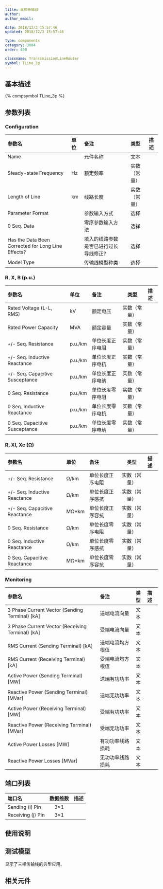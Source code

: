 ```yaml
---
title: 三相传输线
author: 
author_email:

date: 2018/12/3 15:57:46
updated: 2018/12/3 15:57:46

type: components
category: 3004
order: 400

classname: TranssmissionLineRouter
symbol: TLine_3p
---
```

## 基本描述
{% compsymbol TLine_3p %}

## 参数列表
### Configuration
| 参数名 | 单位 | 备注 | 类型 | 描述 |
| :--- | :--- | :--- | :--: | :--- |
| Name |  | 元件名称 | 文本 |  |
| Steady-state Frequency | Hz | 额定频率 | 实数（常量） |  |
| Length of Line | km | 线路长度 | 实数（常量） |  |
| Parameter Format |  | 参数输入方式 | 选择 |  |
| 0 Seq. Data |  | 零序参数输入方法 | 选择 |  |
| Has the Data Been Corrected for Long Line Effects? |  | 填入的线路参数是否已进行过长导线修正? | 选择 |  |
| Model Type |  | 传输线模型种类 | 选择 |  |

### R, X, B (p.u.)
| 参数名 | 单位 | 备注 | 类型 | 描述 |
| :--- | :--- | :--- | :--: | :--- |
| Rated Voltage (L-L, RMS) | kV | 额定电压 | 实数（常量） |  |
| Rated Power Capacity | MVA | 额定容量 | 实数（常量） |  |
| +/- Seq. Resistance | p.u./km | 单位长度正序电阻 | 实数（常量） |  |
| +/- Seq. Inductive Reactance | p.u./km | 单位长度正序电抗 | 实数（常量） |  |
| +/- Seq. Capacitive Susceptance | p.u./km | 单位长度正序电纳 | 实数（常量） |  |
| 0 Seq. Resistance | p.u./km | 单位长度零序电阻 | 实数（常量） |  |
| 0 Seq. Inductive Reactance | p.u./km | 单位长度零序电抗 | 实数（常量） |  |
| 0 Seq. Capacitive Susceptance | p.u./km | 单位长度零序电纳 | 实数（常量） |  |

### R, Xl, Xc (Ω)
| 参数名 | 单位 | 备注 | 类型 | 描述 |
| :--- | :--- | :--- | :--: | :--- |
| +/- Seq. Resistance | Ω/km | 单位长度正序电阻 | 实数（常量） |  |
| +/- Seq. Inductive Reactance | Ω/km | 单位长度正序感抗 | 实数（常量） |  |
| +/- Seq. Capacitive Reactance | MΩ*km | 单位长度正序容抗 | 实数（常量） |  |
| 0 Seq. Resistance | Ω/km | 单位长度零序电阻 | 实数（常量） |  |
| 0 Seq. Inductive Reactance | Ω/km | 单位长度零序感抗 | 实数（常量） |  |
| 0 Seq. Capacitive Reactance | MΩ*km | 单位长度零序容抗 | 实数（常量） |  |

### Monitoring
| 参数名 | 备注 | 类型 | 描述 |
| :--- | :--- | :--: | :--- |
| 3 Phase Current Vector (Sending Terminal) \[kA\] | 送端电流向量 | 文本 |  |
| 3 Phase Current Vector (Receiving Terminal) \[kA\] | 受端电流向量 | 文本 |  |
| RMS Current (Sending Terminal) \[kA\] | 送端电流均方根值 | 文本 |  |
| RMS Current (Receiving Terminal) \[kA\] | 受端电流均方根值 | 文本 |  |
| Active Power (Sending Terminal) \[MW\] | 送端有功功率 | 文本 |  |
| Reactive Power (Sending Terminal) \[MVar\] | 送端无功功率 | 文本 |  |
| Active Power (Receiving Terminal) \[MW\] | 受端有功功率 | 文本 |  |
| Reactive Power (Receiving Terminal) \[MVar\] | 受端无功功率 | 文本 |  |
| Active Power Losses \[MW\] | 有功功率线路损耗 | 文本 |  |
| Reactive Power Losses \[MVar\] | 无功功率线路损耗 | 文本 |  |


## 端口列表

| 端口名 | 数据维数 | 描述 |
| :--- | :--:  | :--- |
| Sending (i) Pin | 3×1 | |                   
| Receiving (j) Pin | 3×1 | |                   

## 使用说明


## 测试模型
[<test name>](<test link>)显示了三相传输线的典型应用。

## 相关元件


